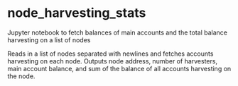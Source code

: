 # node_harvesting_stats
Jupyter notebook to fetch balances of main accounts and the total balance harvesting on a list of nodes

Reads in a list of nodes separated with newlines and fetches accounts harvesting on each node. Outputs node address, number of harvesters, main account balance, and sum of the balance of all accounts harvesting on the node.
